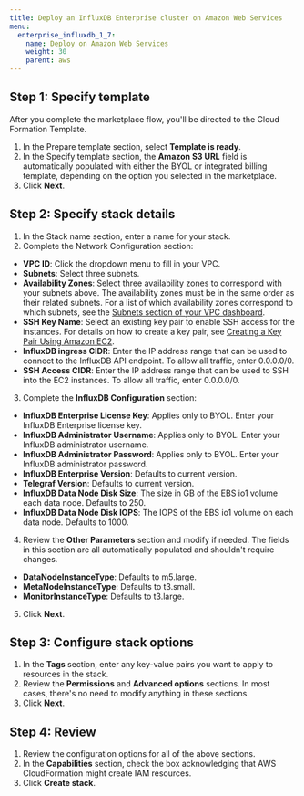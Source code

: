 ```yaml
---
title: Deploy an InfluxDB Enterprise cluster on Amazon Web Services
menu:
  enterprise_influxdb_1_7:
    name: Deploy on Amazon Web Services
    weight: 30
    parent: aws
---
```



## Step 1: Specify template

After you complete the marketplace flow, you'll be directed to the Cloud Formation Template.

1. In the Prepare template section, select **Template is ready**.
2. In the Specify template section, the **Amazon S3 URL** field is automatically populated with either the BYOL or integrated billing template, depending on the option you selected in the marketplace.
3. Click **Next**.

## Step 2: Specify stack details

1. In the Stack name section, enter a name for your stack.
2. Complete the Network Configuration section:
  - **VPC ID**: Click the dropdown menu to fill in your VPC.
  - **Subnets**: Select three subnets.
  - **Availability Zones**: Select three availability zones to correspond with your subnets above. The availability zones must be in the same order as their related subnets. For a list of which availability zones correspond to which subnets, see the [Subnets section of your VPC dashboard](https://console.aws.amazon.com/vpc/home?region=us-east-1#subnets:sort=SubnetId).
  - **SSH Key Name**: Select an existing key pair to enable SSH access for the instances. For details on how to create a key pair, see [Creating a Key Pair Using Amazon EC2](https://docs.aws.amazon.com/AWSEC2/latest/UserGuide/ec2-key-pairs.html#having-ec2-create-your-key-pair).
  - **InfluxDB ingress CIDR**: Enter the IP address range that can be used to connect to the InfluxDB API endpoint. To allow all traffic, enter 0.0.0.0/0.
  - **SSH Access CIDR**: Enter the IP address range that can be used to SSH into the EC2 instances. To allow all traffic, enter 0.0.0.0/0.
3. Complete the **InfluxDB Configuration** section:
  - **InfluxDB Enterprise License Key**: Applies only to BYOL. Enter your InfluxDB Enterprise license key.
  - **InfluxDB Administrator Username**: Applies only to BYOL. Enter your InfluxDB administrator username.
  - **InfluxDB Administrator Password**: Applies only to BYOL. Enter your InfluxDB administrator password.
  - **InfluxDB Enterprise Version**: Defaults to current version. <!--IS this going to be taken out?-->
  - **Telegraf Version**: Defaults to current version.
  - **InfluxDB Data Node Disk Size**: The size in GB of the EBS io1 volume each data node. Defaults to 250.
  - **InfluxDB Data Node Disk IOPS**: The IOPS of the EBS io1 volume on each data node. Defaults to 1000.
4. Review the **Other Parameters** section and modify if needed. The fields in this section are all automatically populated and shouldn't require changes.
  - **DataNodeInstanceType**: Defaults to m5.large.
  - **MetaNodeInstanceType**: Defaults to t3.small.
  - **MonitorInstanceType**: Defaults to t3.large.
5. Click **Next**.

## Step 3: Configure stack options

1. In the **Tags** section, enter any key-value pairs you want to apply to resources in the stack.
2. Review the **Permissions** and **Advanced options** sections. In most cases, there's no need to modify anything in these sections.
3. Click **Next**.

## Step 4: Review

1. Review the configuration options for all of the above sections.
2. In the **Capabilities** section, check the box acknowledging that AWS CloudFormation might create IAM resources.
3. Click **Create stack**.

